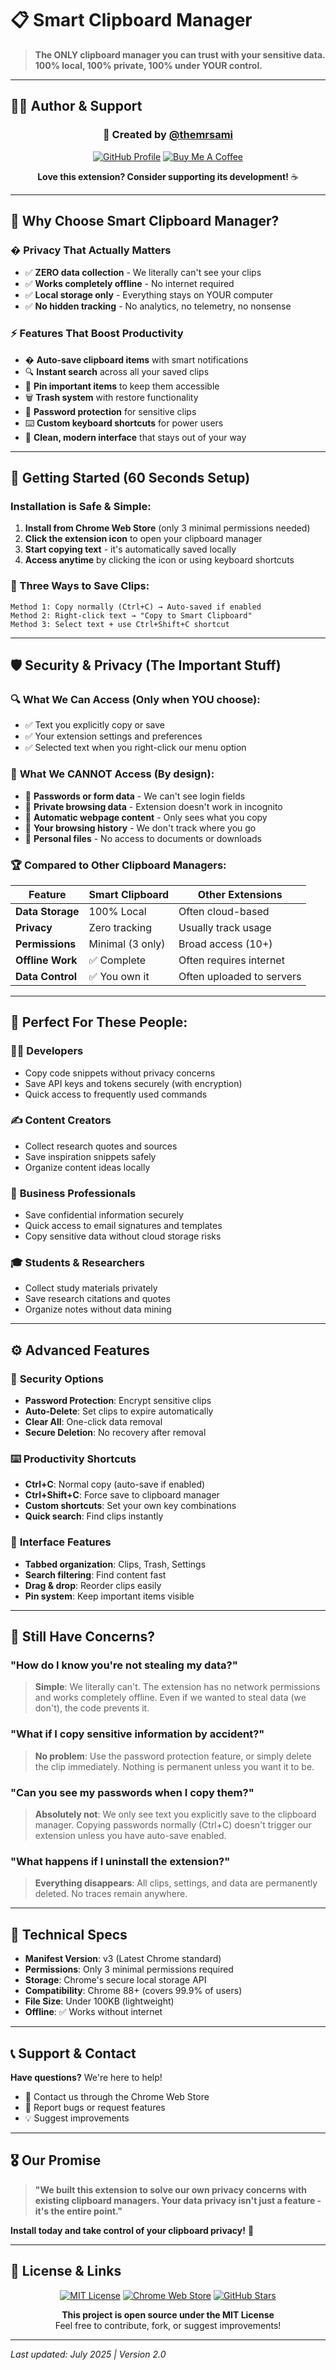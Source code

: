 # 📋 Smart Clipboard Manager

> **The ONLY clipboard manager you can trust with your sensitive data. 100% local, 100% private, 100% under YOUR control.**

---

## 👨‍💻 Author & Support

<div align="center">

### 🚀 **Created by [@themrsami](https://github.com/themrsami)**

[![GitHub Profile](https://img.shields.io/badge/GitHub-themrsami-blue?style=for-the-badge&logo=github)](https://github.com/themrsami)
[![Buy Me A Coffee](https://img.shields.io/badge/Buy%20Me%20A%20Coffee-mrsami-orange?style=for-the-badge&logo=buy-me-a-coffee)](https://www.buymeacoffee.com/mrsami)

**Love this extension? Consider supporting its development!** ☕

</div>

---

## 🎯 Why Choose Smart Clipboard Manager?

### � **Privacy That Actually Matters**
- ✅ **ZERO data collection** - We literally can't see your clips
- ✅ **Works completely offline** - No internet required
- ✅ **Local storage only** - Everything stays on YOUR computer
- ✅ **No hidden tracking** - No analytics, no telemetry, no nonsense

### ⚡ **Features That Boost Productivity**
- � **Auto-save clipboard items** with smart notifications
- 🔍 **Instant search** across all your saved clips
- 📌 **Pin important items** to keep them accessible
- 🗑️ **Trash system** with restore functionality
- 🔐 **Password protection** for sensitive clips
- ⌨️ **Custom keyboard shortcuts** for power users
- 🎨 **Clean, modern interface** that stays out of your way

---

## 🚀 Getting Started (60 Seconds Setup)

### Installation is Safe & Simple:
1. **Install from Chrome Web Store** (only 3 minimal permissions needed)
2. **Click the extension icon** to open your clipboard manager
3. **Start copying text** - it's automatically saved locally
4. **Access anytime** by clicking the icon or using keyboard shortcuts

### 🎯 Three Ways to Save Clips:
```
Method 1: Copy normally (Ctrl+C) → Auto-saved if enabled
Method 2: Right-click text → "Copy to Smart Clipboard" 
Method 3: Select text + use Ctrl+Shift+C shortcut
```

---

## 🛡️ Security & Privacy (The Important Stuff)

### 🔍 **What We Can Access** (Only when YOU choose):
- ✅ Text you explicitly copy or save
- ✅ Your extension settings and preferences  
- ✅ Selected text when you right-click our menu option

### 🚫 **What We CANNOT Access** (By design):
- 🚫 **Passwords or form data** - We can't see login fields
- 🚫 **Private browsing data** - Extension doesn't work in incognito
- 🚫 **Automatic webpage content** - Only sees what you copy
- 🚫 **Your browsing history** - We don't track where you go
- 🚫 **Personal files** - No access to documents or downloads

### 🏆 **Compared to Other Clipboard Managers:**

| Feature | Smart Clipboard | Other Extensions |
|---------|----------------|------------------|
| **Data Storage** | 100% Local | Often cloud-based |
| **Privacy** | Zero tracking | Usually track usage |
| **Permissions** | Minimal (3 only) | Broad access (10+) |
| **Offline Work** | ✅ Complete | Often requires internet |
| **Data Control** | ✅ You own it | Often uploaded to servers |

---

## 🎯 Perfect For These People:

### 👨‍💻 **Developers**
- Copy code snippets without privacy concerns
- Save API keys and tokens securely (with encryption)
- Quick access to frequently used commands

### ✍️ **Content Creators**
- Collect research quotes and sources
- Save inspiration snippets safely
- Organize content ideas locally

### 🏢 **Business Professionals**  
- Save confidential information securely
- Quick access to email signatures and templates
- Copy sensitive data without cloud storage risks

### 🎓 **Students & Researchers**
- Collect study materials privately
- Save research citations and quotes
- Organize notes without data mining

---

## ⚙️ Advanced Features

### 🔐 **Security Options**
- **Password Protection**: Encrypt sensitive clips
- **Auto-Delete**: Set clips to expire automatically  
- **Clear All**: One-click data removal
- **Secure Deletion**: No recovery after removal

### ⌨️ **Productivity Shortcuts**
- **Ctrl+C**: Normal copy (auto-save if enabled)
- **Ctrl+Shift+C**: Force save to clipboard manager
- **Custom shortcuts**: Set your own key combinations
- **Quick search**: Find clips instantly

### 🎨 **Interface Features**
- **Tabbed organization**: Clips, Trash, Settings
- **Search filtering**: Find content fast
- **Drag & drop**: Reorder clips easily
- **Pin system**: Keep important items visible

---

## 🤔 Still Have Concerns?

### **"How do I know you're not stealing my data?"**
> **Simple**: We literally can't. The extension has no network permissions and works completely offline. Even if we wanted to steal data (we don't), the code prevents it.

### **"What if I copy sensitive information by accident?"**  
> **No problem**: Use the password protection feature, or simply delete the clip immediately. Nothing is permanent unless you want it to be.

### **"Can you see my passwords when I copy them?"**
> **Absolutely not**: We only see text you explicitly save to the clipboard manager. Copying passwords normally (Ctrl+C) doesn't trigger our extension unless you have auto-save enabled.

### **"What happens if I uninstall the extension?"**
> **Everything disappears**: All clips, settings, and data are permanently deleted. No traces remain anywhere.

---

## 🔧 Technical Specs

- **Manifest Version**: v3 (Latest Chrome standard)
- **Permissions**: Only 3 minimal permissions required
- **Storage**: Chrome's secure local storage API
- **Compatibility**: Chrome 88+ (covers 99.9% of users)
- **File Size**: Under 100KB (lightweight)
- **Offline**: ✅ Works without internet

---

## 📞 Support & Contact

**Have questions?** We're here to help!
- 📧 Contact us through the Chrome Web Store
- 🐛 Report bugs or request features
- 💡 Suggest improvements

---

## 🎖️ Our Promise

> **"We built this extension to solve our own privacy concerns with existing clipboard managers. Your data privacy isn't just a feature - it's the entire point."**

**Install today and take control of your clipboard privacy!** 🚀

---

## 📄 License & Links

<div align="center">

[![MIT License](https://img.shields.io/badge/License-MIT-green.svg?style=for-the-badge)](LICENSE)
[![Chrome Web Store](https://img.shields.io/badge/Chrome%20Web%20Store-Available-blue?style=for-the-badge&logo=google-chrome)](https://chrome.google.com/webstore)
[![GitHub Stars](https://img.shields.io/github/stars/themrsami/smart-clipboard-chrome-extension?style=for-the-badge&logo=github)](https://github.com/themrsami/smart-clipboard-chrome-extension)

**This project is open source under the MIT License**  
Feel free to contribute, fork, or suggest improvements!

</div>

---

*Last updated: July 2025 | Version 2.0*
